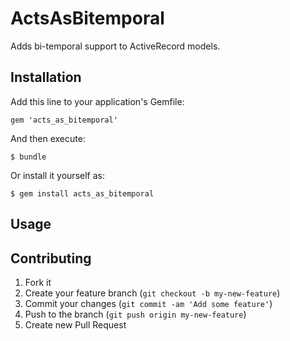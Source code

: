 # ActsAsBitemporal

Adds bi-temporal support to ActiveRecord models.

## Installation

Add this line to your application's Gemfile:

    gem 'acts_as_bitemporal'

And then execute:

    $ bundle

Or install it yourself as:

    $ gem install acts_as_bitemporal

## Usage

## Contributing

1. Fork it
2. Create your feature branch (`git checkout -b my-new-feature`)
3. Commit your changes (`git commit -am 'Add some feature'`)
4. Push to the branch (`git push origin my-new-feature`)
5. Create new Pull Request

